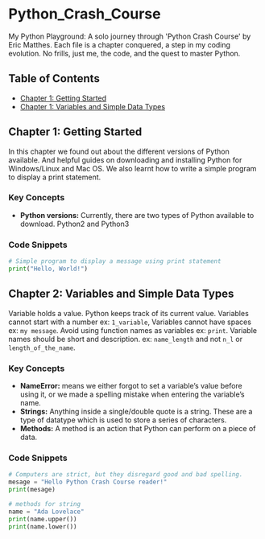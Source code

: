 # Python_Crash_Course
My Python Playground: A solo journey through 'Python Crash Course' by Eric Matthes. Each file is a chapter conquered, a step in my coding evolution. No frills, just me, the code, and the quest to master Python.

## Table of Contents
- [Chapter 1: Getting Started](#chapter-1-getting-started)
- [Chapter 1: Variables and Simple Data Types](#chapter-2-variables-and-simple-data-types)


## Chapter 1: Getting Started
In this chapter we found out about the different versions of Python available. And helpful guides on downloading and installing Python for Windows/Linux and Mac OS. We also learnt how to write a simple program to display a print statement. 

### Key Concepts
- **Python versions:** Currently, there are two types of Python available to download. Python2 and Python3

### Code Snippets
```python
# Simple program to display a message using print statement
print("Hello, World!")
```

## Chapter 2: Variables and Simple Data Types
Variable holds a value. Python keeps track of its current value. Variables cannot start with a number ex: `1_variable`, Variables cannot have spaces ex: `my message`. Avoid using function names as variables ex: `print`. Variable names should be short and description. ex: `name_length` and not `n_l` or `length_of_the_name`. 

### Key Concepts
- **NameError:** means we either forgot to set a variable’s value before using it, or we made a spelling mistake when entering the variable’s name.
- **Strings:** Anything inside a single/double quote is a string. These are a type of datatype which is used to store a series of characters.
- **Methods:** A method is an action that Python can perform on a piece of data.

### Code Snippets
```python
# Computers are strict, but they disregard good and bad spelling.
mesage = "Hello Python Crash Course reader!"
print(mesage)

# methods for string
name = "Ada Lovelace"
print(name.upper())
print(name.lower())
```


